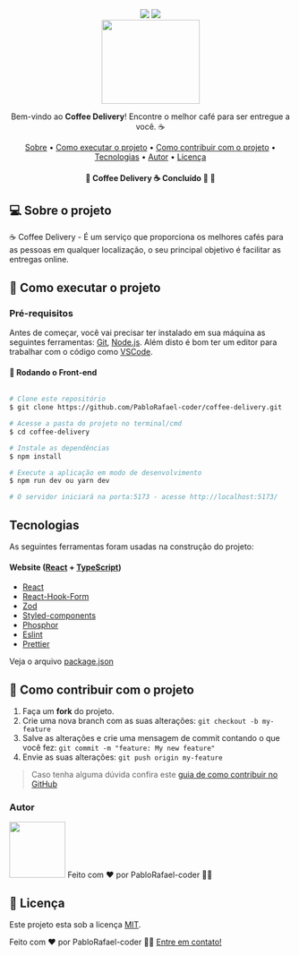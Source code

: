 <div align="center">
	<img src="https://img.shields.io/badge/Version-v0.0.0-blue?style=flat-square"/>
	<img src="https://img.shields.io/badge/license-MIT-blue?style=flat-square"/>
</div>

<div align=center>
  <img src=https://coffee-delivery-one-theta.vercel.app/assets/Logo-B2hX37pg.svg/ width=175px height=150px>
</div>
<p align=center>Bem-vindo ao <strong>Coffee Delivery</strong>!  Encontre o melhor café para ser entregue a você. ☕</p>


<p align="center">
 <a href="#-sobre-o-projeto">Sobre</a> •
 <a href="#-como-executar-o-projeto">Como executar o projeto</a> •
 <a href="#-como-executar-o-projeto">Como contribuir com o projeto</a> • 	
 <a href="#tecnologias">Tecnologias</a> • 	
 <a href="#autor">Autor</a> • 
 <a href="#-licença">Licença</a> 

</p>

<h4 align="center"> 
	🚧  Coffee Delivery ☕ Concluído 🚀 🚧
</h4>

## 💻 Sobre o projeto

☕ Coffee Delivery - É um serviço que proporciona os melhores cafés para as pessoas em qualquer localização, o seu principal objetivo é facilitar as entregas online.

## 🚀 Como executar o projeto

### Pré-requisitos

Antes de começar, você vai precisar ter instalado em sua máquina as seguintes ferramentas:
[Git](https://git-scm.com), [Node.js](https://nodejs.org/en/). 
Além disto é bom ter um editor para trabalhar com o código como [VSCode](https://code.visualstudio.com/).

#### 🎲 Rodando o Front-end 
```bash

# Clone este repositório
$ git clone https://github.com/PabloRafael-coder/coffee-delivery.git

# Acesse a pasta do projeto no terminal/cmd
$ cd coffee-delivery

# Instale as dependências
$ npm install

# Execute a aplicação em modo de desenvolvimento
$ npm run dev ou yarn dev

# O servidor iniciará na porta:5173 - acesse http://localhost:5173/ 

```

## Tecnologias

 As seguintes ferramentas foram usadas na construção do projeto:
 
#### **Website**  ([React](https://reactjs.org/)  +  [TypeScript](https://www.typescriptlang.org/))

- [React](https://pt-br.reactjs.org/)
- [React-Hook-Form](https://www.react-hook-form.com/)
- [Zod](https://zod.dev/)
- [Styled-components](https://styled-components.com/)
- [Phosphor](https://phosphoricons.com/)
- [Eslint](https://eslint.org/)
- [Prettier](https://prettier.io/)

<p>Veja o arquivo <a href="https://github.com/PabloRafael-coder/coffee-delivery/blob/main/package.json">package.json</a></p>

## 💪 Como contribuir com o projeto

1. Faça um **fork** do projeto.
2. Crie uma nova branch com as suas alterações: `git checkout -b my-feature`
3. Salve as alterações e crie uma mensagem de commit contando o que você fez: `git commit -m "feature: My new feature"`
4. Envie as suas alterações: `git push origin my-feature`
> Caso tenha alguma dúvida confira este [guia de como contribuir no GitHub](./CONTRIBUTING.md)

### Autor
 <img src="https://avatars.githubusercontent.com/u/135430154?v=4" width="100px;" alt=""/>
Feito com ❤️ por PabloRafael-coder 👋🏽


## 📝 Licença

Este projeto esta sob a licença [MIT](./LICENSE).

Feito com ❤️ por PabloRafael-coder 👋🏽 [Entre em contato!](https://www.linkedin.com/in/pablo-rafael-1372a2279/)

